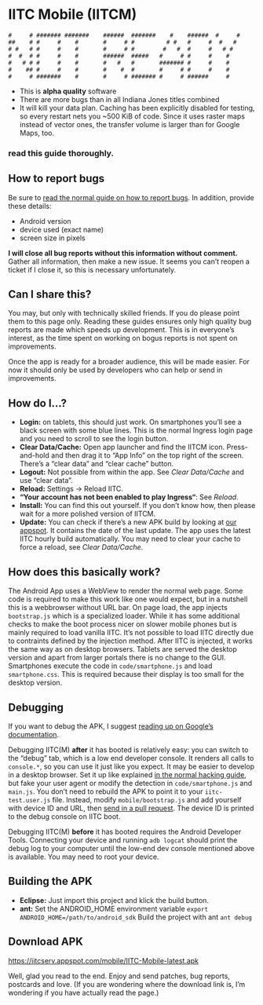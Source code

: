 IITC Mobile (IITCM)
===================

```
#     # ####### #######    ######  #######    #    ######  #     #
##    # #     #    #       #     # #         # #   #     #  #   #
# #   # #     #    #       #     # #        #   #  #     #   # #
#  #  # #     #    #       ######  #####   #     # #     #    #
#   # # #     #    #       #   #   #       ####### #     #    #
#    ## #     #    #       #    #  #       #     # #     #    #
#     # #######    #       #     # ####### #     # ######     #
```

- This is **alpha quality** software
- There are more bugs than in all Indiana Jones titles combined
- It will kill your data plan. Caching has been explicitly disabled for testing, so every restart nets you ~500 KiB of code. Since it uses raster maps instead of vector ones, the transfer volume is larger than for Google Maps, too.


### read this guide thoroughly.

How to report bugs
------------------

Be sure to [read the normal guide on how to report bugs](https://github.com/Binary-L0G1C/ingress-intel-total-conversion/blob/gh-pages/HACKING.md#how-do-i-report-bugs). In addition, provide these details:
- Android version
- device used (exact name)
- screen size in pixels

**I will close all bug reports without this information without comment.** Gather all information, then make a new issue. It seems you can’t reopen a ticket if I close it, so this is necessary unfortunately.


Can I share this?
-----------------

You may, but only with technically skilled friends. If you do please point them to this page only. Reading these guides ensures only high quality bug reports are made which speeds up development. This is in everyone’s interest, as the time spent on working on bogus reports is not spent on improvements.

Once the app is ready for a broader audience, this will be made easier. For now it should only be used by developers who can help or send in improvements.


How do I…?
----------

- **Login:** on tablets, this should just work. On smartphones you’ll see a black screen with some blue lines. This is the normal Ingress login page and you need to scroll to see the login button.
- **Clear Data/Cache:** Open app launcher and find the IITCM icon. Press-and-hold and then drag it to “App Info” on the top right of the screen. There’s a “clear data” and “clear cache” button.
- **Logout:** Not possible from within the app. See *Clear Data/Cache* and use “clear data”.
- **Reload:** Settings -> Reload IITC.
- **“Your account has not been enabled to play Ingress“**: See *Reload*.
- **Install:** You can find this out yourself. If you don’t know how, then please wait for a more polished version of IITCM.
- **Update:** You can check if there’s a new APK build by looking at [our appspot](https://iitcserv.appspot.com/mobile/). It contains the date of the last update. The app uses the latest IITC hourly build automatically. You may need to clear your cache to force a reload, see *Clear Data/Cache*.

How does this basically work?
-----------------------------

The Android App uses a WebView to render the normal web page. Some code is required to make this work like one would expect, but in a nutshell this is a webbrowser without URL bar. On page load, the app injects `bootstrap.js` which is a specialized loader. While it has some additional checks to make the boot process nicer on slower mobile phones but is mainly required to load vanilla IITC. It’s not possible to load IITC directly due to contraints defined by the injection method. After IITC is injected, it works the same way as on desktop browsers. Tablets are served the desktop version and apart from larger portals there is no change to the GUI. Smartphones execute the code in `code/smartphone.js` and load `smartphone.css`. This is required because their display is too small for the desktop version.

Debugging
---------

If you want to debug the APK, I suggest [reading up on Google’s documentation](https://developer.android.com/index.html).

Debugging IITC(M) **after** it has booted is relatively easy: you can switch to the “debug” tab, which is a low end developer console. It renders all calls to `console.*`, so you can use it just like you expect. It may be easier to develop in a desktop browser. Set it up like explained [in the normal hacking guide](https://github.com/Binary-L0G1C/ingress-intel-total-conversion/blob/gh-pages/HACKING.md), but fake your user agent or modify the detection in `code/smartphone.js` and `main.js`. You don’t need to rebuild the APK to point it to your `iitc-test.user.js` file. Instead, modify `mobile/bootstrap.js` and add yourself with device ID and URL, then [send in a pull request](https://github.com/Binary-L0G1C/ingress-intel-total-conversion/blob/gh-pages/HACKING.md#sending-patches). The device ID is printed to the debug console on IITC boot.

Debugging IITC(M) **before** it has booted requires the Android Developer Tools. Connecting your device and running `adb logcat` should print the debug log to your computer until the low-end dev console mentioned above is available. You may need to root your device.


Building the APK
----------------

- **Eclipse:** Just import this project and klick the build button.
- **ant:**
Set the ANDROID_HOME environment variable
    `export ANDROID_HOME=/path/to/android_sdk`
Build the project with ant
    `ant debug`


Download APK
------------

https://iitcserv.appspot.com/mobile/IITC-Mobile-latest.apk

Well, glad you read to the end. Enjoy and send patches, bug reports, postcards and love. (If you are wondering where the download link is, I’m wondering if you have actually read the page.)
